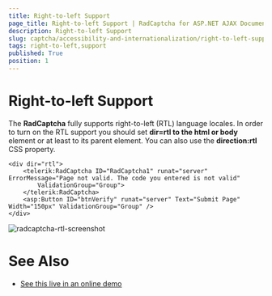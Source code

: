 ```yaml
---
title: Right-to-left Support
page_title: Right-to-left Support | RadCaptcha for ASP.NET AJAX Documentation
description: Right-to-left Support
slug: captcha/accessibility-and-internationalization/right-to-left-support
tags: right-to-left,support
published: True
position: 1
---
```


# Right-to-left Support

The **RadCaptcha** fully supports right-to-left (RTL) language locales. In order to turn on the RTL support you should set **dir=rtl to the html or body** element or at least to its parent element. You can also use the **direction:rtl** CSS property.

````ASP.NET
<div dir="rtl">
	<telerik:RadCaptcha ID="RadCaptcha1" runat="server" ErrorMessage="Page not valid. The code you entered is not valid"
		ValidationGroup="Group">
	</telerik:RadCaptcha>
	<asp:Button ID="btnVerify" runat="server" Text="Submit Page" Width="150px" ValidationGroup="Group" />
</div>
````

![radcaptcha-rtl-screenshot](images/radcaptcha-rtl-screenshot.png)

# See Also

 * [See this live in an online demo](https://demos.telerik.com/aspnet-ajax/colorpicker/examples/righttoleft/defaultcs.aspx)
